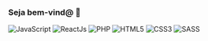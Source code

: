### Seja bem-vind@ 🌠
<div style="display: inline_flex">
  <img alt="JavaScript" src="https://img.shields.io/badge/JavaScript-grey?logo=javascript" />
  <img alt="ReactJs" src="https://img.shields.io/badge/ReactJs-blue?logo=react" />
  <img alt="PHP" src="https://img.shields.io/badge/PHP-777BB4?logo=php" />
  <img alt="HTML5" src="https://img.shields.io/badge/HTML5-E34F26?logo=html5" />
  <img alt="CSS3" src="https://img.shields.io/badge/CSS3-1572B6?logo=css3" />
  <img alt="SASS" src="https://img.shields.io/badge/sass/v/sass.svg?logo=sass" />
</div>

